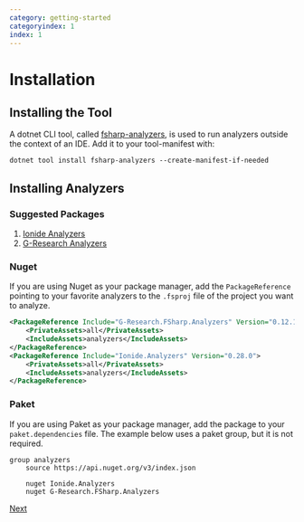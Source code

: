 ```yaml
---
category: getting-started
categoryindex: 1
index: 1
---
```

# Installation

## Installing the Tool

A dotnet CLI tool, called [fsharp-analyzers](https://github.com/ionide/FSharp.Analyzers.SDK/), is used to run analyzers outside the context of an IDE. Add it to your tool-manifest with:

```shell
dotnet tool install fsharp-analyzers --create-manifest-if-needed
```

## Installing Analyzers

### Suggested Packages

1. [Ionide Analyzers](https://github.com/ionide/FSharp.Analyzers.SDK/)
2. [G-Research Analyzers](https://github.com/G-Research/fsharp-analyzers/)

### Nuget

If you are using Nuget as your package manager, add the `PackageReference` pointing to your favorite analyzers to the `.fsproj` file of the project you want to analyze.

```xml
<PackageReference Include="G-Research.FSharp.Analyzers" Version="0.12.1">
    <PrivateAssets>all</PrivateAssets>
    <IncludeAssets>analyzers</IncludeAssets>
</PackageReference>
<PackageReference Include="Ionide.Analyzers" Version="0.28.0">
    <PrivateAssets>all</PrivateAssets>
    <IncludeAssets>analyzers</IncludeAssets>
</PackageReference>
```

### Paket

If you are using Paket as your package manager, add the package to your `paket.dependencies` file. The example below uses a paket group, but it is not required.

```paket
group analyzers
    source https://api.nuget.org/v3/index.json

    nuget Ionide.Analyzers
    nuget G-Research.FSharp.Analyzers
```

[Next]({{fsdocs-next-page-link}})